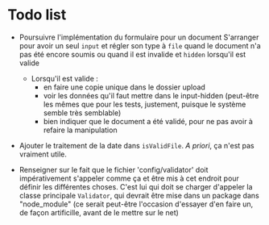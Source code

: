 # Todo list


- Poursuivre l'implémentation du formulaire pour un document
  S'arranger pour avoir un seul `input` et régler son type à `file` quand le document n'a pas été encore soumis ou quand il est invalide et `hidden` lorsqu'il est valide
  - Lorsqu'il est valide :
    - en faire une copie unique dans le dossier upload
    - voir les données qu'il faut mettre dans le input-hidden (peut-être les mêmes que pour les tests, justement, puisque le système semble très semblable)
    - bien indiquer que le document a été validé, pour ne pas avoir à refaire la manipulation

- Ajouter le traitement de la date dans `isValidFile`. *A priori*, ça n'est pas vraiment utile.

- Renseigner sur le fait que le fichier 'config/validator' doit impérativement s'appeler comme ça et être mis à cet endroit pour définir les différentes choses. C'est lui qui doit se charger d'appeler la classe principale `Validator`, qui devrait être mise dans un package dans "node_module" (ce serait peut-être l'occasion d'essayer d'en faire un, de façon artificille, avant de le mettre sur le net)
